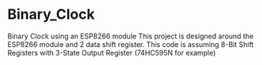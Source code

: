 # Binary_Clock
Binary Clock using an ESP8266 module
This project is designed around the ESP8266 module and 2 data shift register. This code is assuming 8-Bit Shift Registers with 3-State Output Register (74HC595N for example)

